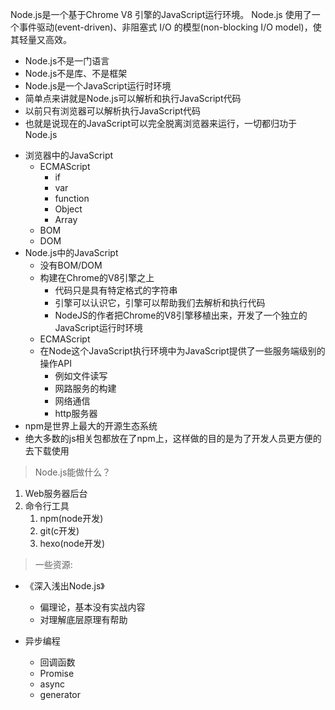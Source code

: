 Node.js是一个基于Chrome V8 引擎的JavaScript运行环境。
Node.js 使用了一个事件驱动(event-driven)、非阻塞式 I/O 的模型(non-blocking I/O model)，使其轻量又高效。

- Node.js不是一门语言
- Node.js不是库、不是框架
- Node.js是一个JavaScript运行时环境
- 简单点来讲就是Node.js可以解析和执行JavaScript代码
- 以前只有浏览器可以解析执行JavaScript代码
- 也就是说现在的JavaScript可以完全脱离浏览器来运行，一切都归功于Node.js

* 浏览器中的JavaScript
    * ECMAScript
        * if
        * var
        * function
        * Object
        * Array
    * BOM
    * DOM
* Node.js中的JavaScript
    * 没有BOM/DOM
    * 构建在Chrome的V8引擎之上
        * 代码只是具有特定格式的字符串
        * 引擎可以认识它，引擎可以帮助我们去解析和执行代码
        * NodeJS的作者把Chrome的V8引擎移植出来，开发了一个独立的JavaScript运行时环境
    * ECMAScript
    * 在Node这个JavaScript执行环境中为JavaScript提供了一些服务端级别的操作API
        * 例如文件读写
        * 网路服务的构建
        * 网络通信
        * http服务器
* npm是世界上最大的开源生态系统
* 绝大多数的js相关包都放在了npm上，这样做的目的是为了开发人员更方便的去下载使用

>Node.js能做什么？

1. Web服务器后台
2. 命令行工具
    1. npm(node开发)
    2. git(c开发)
    3. hexo(node开发)

>一些资源:

* 《深入浅出Node.js》
    * 偏理论，基本没有实战内容
    * 对理解底层原理有帮助

* 异步编程
    * 回调函数
    * Promise
    * async
    * generator